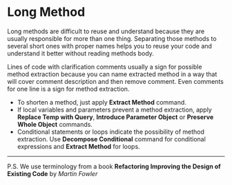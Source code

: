 # Long Method

Long methods are difficult to reuse and understand because they are usually responsible for more than one thing. Separating those methods to several short ones with proper names helps you to reuse your code and understand it better without reading methods body.

Lines of code with clarification comments usually a sign for possible method extraction because you can name extracted method in a way that will cover comment description and then remove comment. Even comments for one line is a sign for method extraction.

* To shorten a method, just apply **Extract Method** command.
* If local variables and parameters prevent a method extraction, apply **Replace Temp with Query**, **Introduce Parameter Object** or **Preserve Whole Object** commands.
* Conditional statements or loops indicate the possibility of method extraction. Use **Decompose Conditional** command for conditional expressions and **Extract Method** for loops.

***

P.S. We use terminology from a book **Refactoring Improving the Design of Existing Code** by *Martin Fowler*
